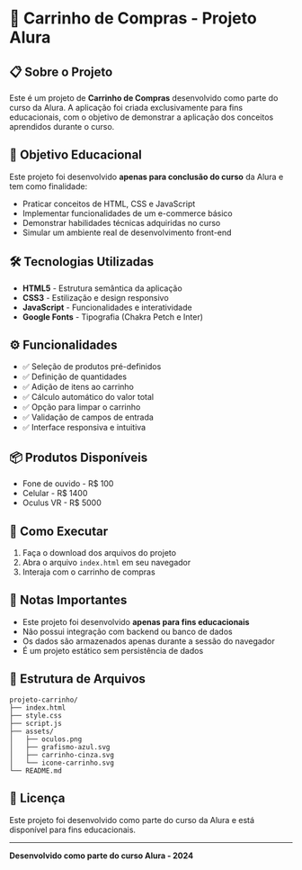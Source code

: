 # 🛒 Carrinho de Compras - Projeto Alura

## 📋 Sobre o Projeto

Este é um projeto de **Carrinho de Compras** desenvolvido como parte do curso da Alura. A aplicação foi criada exclusivamente para fins educacionais, com o objetivo de demonstrar a aplicação dos conceitos aprendidos durante o curso.

## 🎯 Objetivo Educacional

Este projeto foi desenvolvido **apenas para conclusão do curso** da Alura e tem como finalidade:

- Praticar conceitos de HTML, CSS e JavaScript
- Implementar funcionalidades de um e-commerce básico
- Demonstrar habilidades técnicas adquiridas no curso
- Simular um ambiente real de desenvolvimento front-end

## 🛠️ Tecnologias Utilizadas

- **HTML5** - Estrutura semântica da aplicação
- **CSS3** - Estilização e design responsivo
- **JavaScript** - Funcionalidades e interatividade
- **Google Fonts** - Tipografia (Chakra Petch e Inter)

## ⚙️ Funcionalidades

- ✅ Seleção de produtos pré-definidos
- ✅ Definição de quantidades
- ✅ Adição de itens ao carrinho
- ✅ Cálculo automático do valor total
- ✅ Opção para limpar o carrinho
- ✅ Validação de campos de entrada
- ✅ Interface responsiva e intuitiva

## 📦 Produtos Disponíveis

- Fone de ouvido - R$ 100
- Celular - R$ 1400
- Oculus VR - R$ 5000

## 🚀 Como Executar

1. Faça o download dos arquivos do projeto
2. Abra o arquivo `index.html` em seu navegador
3. Interaja com o carrinho de compras

## 📝 Notas Importantes

- Este projeto foi desenvolvido **apenas para fins educacionais**
- Não possui integração com backend ou banco de dados
- Os dados são armazenados apenas durante a sessão do navegador
- É um projeto estático sem persistência de dados

## 🔧 Estrutura de Arquivos

```
projeto-carrinho/
├── index.html
├── style.css
├── script.js
├── assets/
│   ├── oculos.png
│   ├── grafismo-azul.svg
│   ├── carrinho-cinza.svg
│   └── icone-carrinho.svg
└── README.md
```

## 📄 Licença

Este projeto foi desenvolvido como parte do curso da Alura e está disponível para fins educacionais.

---

**Desenvolvido como parte do curso Alura - 2024**
